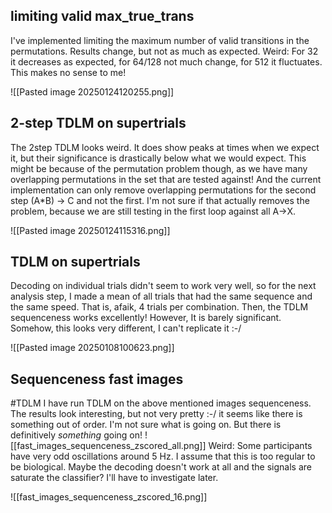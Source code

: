 ## limiting valid max_true_trans

I've implemented limiting the maximum number of valid transitions in the permutations. Results change, but not as much as expected. 
Weird: For 32 it decreases as expected, for 64/128 not much change, for 512 it fluctuates. This makes no sense to me!

![[Pasted image 20250124120255.png]]
## 2-step TDLM on supertrials

The 2step TDLM looks weird. It does show peaks at times when we expect it, but their significance is drastically below what we would expect. This might be because of the permutation problem though, as we have many overlapping permutations in the set that are tested against! 
And the current implementation can only remove overlapping permutations for the second step (A\*B) -> C and not the first. I'm not sure if that actually removes the problem, because we are still testing in the first loop against all A->X.

![[Pasted image 20250124115316.png]]
## TDLM on supertrials

Decoding on individual trials didn't seem to work very well, so for the next analysis step, I made a mean of all trials that had the same sequence and the same speed. That is, afaik, 4 trials per combination. Then, the TDLM sequenceness works excellently! However, It is barely significant.
Somehow, this looks very different, I can't replicate it :-/


![[Pasted image 20250108100623.png]]

## Sequenceness fast images
#TDLM
I have run TDLM on the above mentioned images sequenceness. The results look interesting, but not very pretty :-/ it seems like there is something out of order. I'm not sure what is going on. But there is definitively *something* going on!
![[fast_images_sequenceness_zscored_all.png]]
Weird: Some participants have very odd oscillations around 5 Hz. I assume that this is too regular to be biological. Maybe the decoding doesn't work at all and the signals are saturate the classifier? I'll have to investigate later.

![[fast_images_sequenceness_zscored_16.png]]
